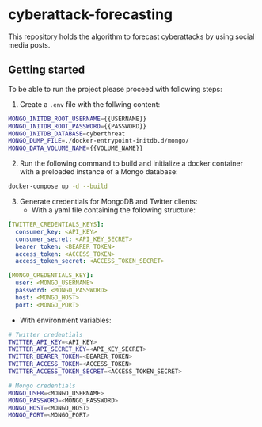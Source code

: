 # cyberattack-forecasting
This repository holds the algorithm to forecast cyberattacks by using social media posts.

## Getting started
To be able to run the project please proceed with following steps:
1. Create a `.env` file with the follwing content:
```bash
MONGO_INITDB_ROOT_USERNAME={{USERNAME}}
MONGO_INITDB_ROOT_PASSWORD={{PASSWORD}}
MONGO_INITDB_DATABASE=cyberthreat
MONGO_DUMP_FILE=./docker-entrypoint-initdb.d/mongo/
MONGO_DATA_VOLUME_NAME={{VOLUME_NAME}}
```
2. Run the following command to build and initialize a docker container with a preloaded instance of 
a Mongo database:
```bash
docker-compose up -d --build
```

3. Generate credentials for MongoDB and Twitter clients:
    - With a yaml file containing the following structure:
```yaml
[TWITTER_CREDENTIALS_KEYS]:
  consumer_key: <API_KEY>
  consumer_secret: <API_KEY_SECRET>
  bearer_token: <BEARER_TOKEN>
  access_token: <ACCESS_TOKEN>
  access_token_secret: <ACCESS_TOKEN_SECRET>

[MONGO_CREDENTIALS_KEY]:
  user: <MONGO_USERNAME>
  password: <MONGO_PASSWORD>
  host: <MONGO_HOST>
  port: <MONGO_PORT>
```
    
- With environment variables:
```bash
# Twitter credentials
TWITTER_API_KEY=<API_KEY>
TWITTER_API_SECRET_KEY=<API_KEY_SECRET>
TWITTER_BEARER_TOKEN=<BEARER_TOKEN>
TWITTER_ACCESS_TOKEN=<ACCESS_TOKEN>
TWITTER_ACCESS_TOKEN_SECRET=<ACCESS_TOKEN_SECRET>

# Mongo credentials
MONGO_USER=<MONGO_USERNAME>
MONGO_PASSWORD=<MONGO_PASSWORD>
MONGO_HOST=<MONGO_HOST>
MONGO_PORT=<MONGO_PORT>
```
